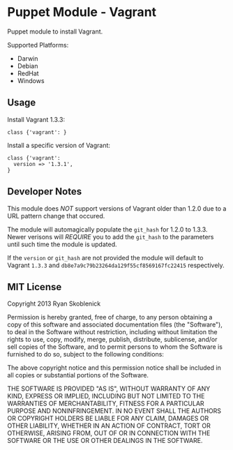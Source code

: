 Puppet Module - Vagrant
=======================

Puppet module to install Vagrant.

Supported Platforms:

- Darwin
- Debian
- RedHat
- Windows

Usage
-----

Install Vagrant 1.3.3:

```
class {'vagrant': }
```

Install a specific version of Vagrant:

```
class {'vagrant':
  version => '1.3.1',
}
```

Developer Notes
---------------
This module does _NOT_ support versions of Vagrant older than 1.2.0 due to a  
URL pattern change that occured.

The module will automagically populate the ```git_hash``` for 1.2.0 to 1.3.3. 
Newer verisons will _REQUIRE_ you to add the ```git_hash``` to the parameters 
until such time the module is updated.

If the ```version``` or ```git_hash``` are not provided the module will default 
to Vagrant ```1.3.3``` and ```db8e7a9c79b23264da129f55cf8569167fc22415``` 
respectively.

MIT License
-----------

Copyright 2013 Ryan Skoblenick

Permission is hereby granted, free of charge, to any person obtaining a copy
of this software and associated documentation files (the "Software"), to deal
in the Software without restriction, including without limitation the rights
to use, copy, modify, merge, publish, distribute, sublicense, and/or sell
copies of the Software, and to permit persons to whom the Software is
furnished to do so, subject to the following conditions:

The above copyright notice and this permission notice shall be included in
all copies or substantial portions of the Software.

THE SOFTWARE IS PROVIDED "AS IS", WITHOUT WARRANTY OF ANY KIND, EXPRESS OR
IMPLIED, INCLUDING BUT NOT LIMITED TO THE WARRANTIES OF MERCHANTABILITY,
FITNESS FOR A PARTICULAR PURPOSE AND NONINFRINGEMENT. IN NO EVENT SHALL THE
AUTHORS OR COPYRIGHT HOLDERS BE LIABLE FOR ANY CLAIM, DAMAGES OR OTHER
LIABILITY, WHETHER IN AN ACTION OF CONTRACT, TORT OR OTHERWISE, ARISING FROM,
OUT OF OR IN CONNECTION WITH THE SOFTWARE OR THE USE OR OTHER DEALINGS IN
THE SOFTWARE.
